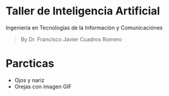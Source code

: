 # Taller de Inteligencia Artificial

Ingeniería en Tecnologías de la Información y Comunicaciónes
> By Dr. Francisco Javier Cuadros Romero

# Parcticas
- Ojos y nariz
- Orejas con imagen GIF